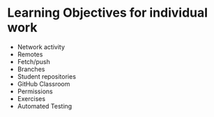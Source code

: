 # Learning Objectives for individual work

* Network activity
* Remotes
* Fetch/push
* Branches
* Student repositories
* GitHub Classroom
* Permissions
* Exercises
* Automated Testing
